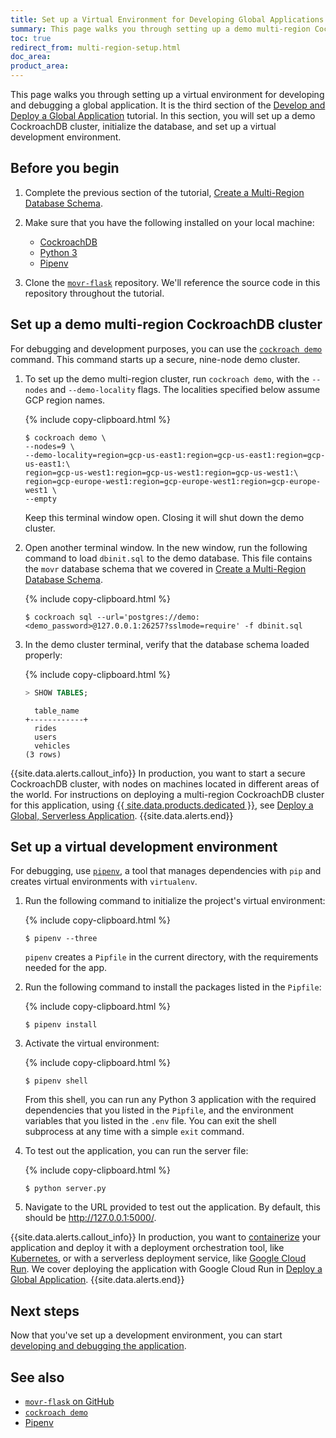 ```yaml
---
title: Set up a Virtual Environment for Developing Global Applications
summary: This page walks you through setting up a demo multi-region CockroachDB cluster, and a virtual development environment.
toc: true
redirect_from: multi-region-setup.html
doc_area: 
product_area: 
---
```


This page walks you through setting up a virtual environment for developing and debugging a global application. It is the third section of the [Develop and Deploy a Global Application](movr-flask-overview.html) tutorial. In this section, you will set up a demo CockroachDB cluster, initialize the database, and set up a virtual development environment.

## Before you begin

1. Complete the previous section of the tutorial, [Create a Multi-Region Database Schema](movr-flask-database.html).

1. Make sure that you have the following installed on your local machine:
      - [CockroachDB](install-cockroachdb-mac.html)
      - [Python 3](https://www.python.org/downloads/)
      - [Pipenv](https://pipenv.readthedocs.io/en/latest/)

1. Clone the [`movr-flask`](https://github.com/cockroachlabs/movr-flask) repository. We'll reference the source code in this repository throughout the tutorial.

## Set up a demo multi-region CockroachDB cluster

For debugging and development purposes, you can use the [`cockroach demo`](cockroach-demo.html) command. This command starts up a secure, nine-node demo cluster.

1. To set up the demo multi-region cluster, run `cockroach demo`, with the `--nodes` and `--demo-locality` flags. The localities specified below assume GCP region names.

    {% include copy-clipboard.html %}
    ~~~ shell
    $ cockroach demo \
    --nodes=9 \
    --demo-locality=region=gcp-us-east1:region=gcp-us-east1:region=gcp-us-east1:\
    region=gcp-us-west1:region=gcp-us-west1:region=gcp-us-west1:\
    region=gcp-europe-west1:region=gcp-europe-west1:region=gcp-europe-west1 \
    --empty
    ~~~

    Keep this terminal window open. Closing it will shut down the demo cluster.

1. Open another terminal window. In the new window, run the following command to load `dbinit.sql` to the demo database. This file contains the `movr` database schema that we covered in [Create a Multi-Region Database Schema](movr-flask-database.html).

    {% include copy-clipboard.html %}
    ~~~ shell
    $ cockroach sql --url='postgres://demo:<demo_password>@127.0.0.1:26257?sslmode=require' -f dbinit.sql
    ~~~


1. In the demo cluster terminal, verify that the database schema loaded properly:

    {% include copy-clipboard.html %}
    ~~~ sql
    > SHOW TABLES;
    ~~~

    ~~~
      table_name
    +------------+
      rides
      users
      vehicles
    (3 rows)
    ~~~

{{site.data.alerts.callout_info}}
In production, you want to start a secure CockroachDB cluster, with nodes on machines located in different areas of the world. For instructions on deploying a multi-region CockroachDB cluster for this application, using [{{ site.data.products.dedicated }}](https://www.cockroachlabs.com/product/cockroachcloud/), see [Deploy a Global, Serverless Application](movr-flask-deployment.html).
{{site.data.alerts.end}}


## Set up a virtual development environment

For debugging, use [`pipenv`](https://docs.pipenv.org/), a tool that manages dependencies with `pip` and creates virtual environments with `virtualenv`.

1. Run the following command to initialize the project's virtual environment:

    {% include copy-clipboard.html %}
    ~~~ shell
    $ pipenv --three
    ~~~

    `pipenv` creates a `Pipfile` in the current directory, with the requirements needed for the app.

1. Run the following command to install the packages listed in the `Pipfile`:

    {% include copy-clipboard.html %}
    ~~~ shell
    $ pipenv install
    ~~~

1. Activate the virtual environment:

    {% include copy-clipboard.html %}
    ~~~ shell
    $ pipenv shell
    ~~~

    From this shell, you can run any Python 3 application with the required dependencies that you listed in the `Pipfile`, and the environment variables that you listed in the `.env` file. You can exit the shell subprocess at any time with a simple `exit` command.

1. To test out the application, you can run the server file:

    {% include copy-clipboard.html %}
    ~~~ shell
    $ python server.py
    ~~~

1. Navigate to the URL provided to test out the application. By default, this should be http://127.0.0.1:5000/.

{{site.data.alerts.callout_info}}
In production, you want to [containerize](https://www.docker.com/resources/what-container) your application and deploy it with a deployment orchestration tool, like [Kubernetes](https://kubernetes.io/), or with a serverless deployment service, like [Google Cloud Run](https://cloud.google.com/run). We cover deploying the application with Google Cloud Run in [Deploy a Global Application](movr-flask-deployment.html).
{{site.data.alerts.end}}

## Next steps

Now that you've set up a development environment, you can start [developing and debugging the application](movr-flask-application.html).

## See also

- [`movr-flask` on GitHub](https://github.com/cockroachlabs/movr-flask)
- [`cockroach demo`](cockroach-demo.html)
- [Pipenv](https://pipenv.readthedocs.io/en/latest/)

